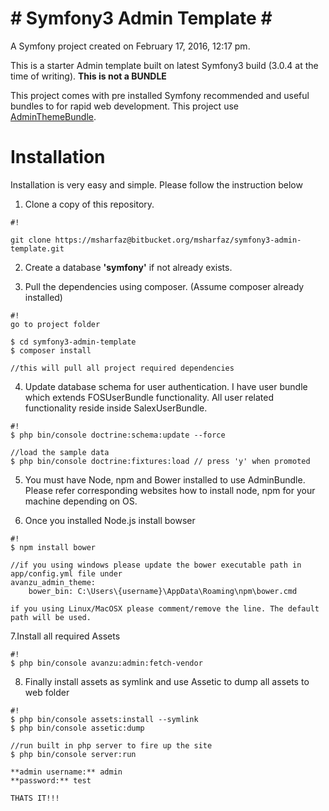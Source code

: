 **# Symfony3 Admin Template #**
===============================

A Symfony project created on February 17, 2016, 12:17 pm.

This is a starter Admin template built on latest Symfony3 build (3.0.4 at the time of writing). **This is not a BUNDLE**

This project comes with pre installed Symfony recommended and useful bundles to for rapid web development. This project use [AdminThemeBundle](https://github.com/avanzu/AdminThemeBundle).

# Installation #

Installation is very easy and simple. Please follow the instruction below

1. Clone a copy of this repository.
```
#!

git clone https://msharfaz@bitbucket.org/msharfaz/symfony3-admin-template.git
```

2. Create a database **'symfony'** if not already exists.


3. Pull the dependencies using composer. (Assume composer already installed)

```
#!
go to project folder

$ cd symfony3-admin-template
$ composer install

//this will pull all project required dependencies
```

4. Update database schema for user authentication. I have user bundle which extends FOSUserBundle functionality. All user related functionality reside inside SalexUserBundle.

```
#!
$ php bin/console doctrine:schema:update --force

//load the sample data
$ php bin/console doctrine:fixtures:load // press 'y' when promoted
```

5. You must have Node, npm and Bower installed to use AdminBundle. Please refer corresponding websites how to install node, npm for your machine depending on OS.

6. Once you installed Node.js install bowser 
```
#!
$ npm install bower

//if you using windows please update the bower executable path in app/config.yml file under
avanzu_admin_theme:
    bower_bin: C:\Users\{username}\AppData\Roaming\npm\bower.cmd

if you using Linux/MacOSX please comment/remove the line. The default path will be used.

```

7.Install all required Assets
```
#!
$ php bin/console avanzu:admin:fetch-vendor
```

8. Finally install assets as symlink and use Assetic to dump all assets to web folder
```
#!
$ php bin/console assets:install --symlink
$ php bin/console assetic:dump

//run built in php server to fire up the site
$ php bin/console server:run

**admin username:** admin
**password:** test

THATS IT!!! 
```